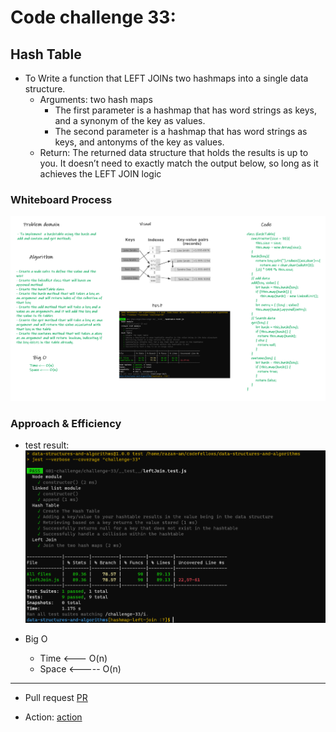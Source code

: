 # Code challenge 33:

## Hash Table
<!-- Description of the challenge -->
- To Write a function that LEFT JOINs two hashmaps into a single data structure.
   - Arguments: two hash maps
     - The first parameter is a hashmap that has word strings as keys, and a synonym of the key as values.
     - The second parameter is a hashmap that has word strings as keys, and antonyms of the key as values.
    - Return: The returned data structure that holds the results is up to you. It doesn’t need to exactly match the output below, so long as it achieves the LEFT JOIN logic

### Whiteboard Process
<!-- Embedded whiteboard image -->

![image](/images/hashTable.png)

### Approach & Efficiency
<!-- What approach did you take? Discuss Why. What is the Big O space/time for this approach? -->

- test result:
![image](/images/leftJoin-test.PNG)

- Big O 
   - Time <--- O(n)
   - Space <----- O(n)

---------------------------

- Pull request
[PR](https://github.com/Razan-am/data-structures-and-algorithms/pull/51)

- Action:
[action](https://github.com/Razan-am/data-structures-and-algorithms/runs/3668845082?check_suite_focus=true)
